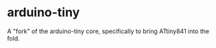 arduino-tiny
============

A "fork" of the arduino-tiny core, specifically to bring ATtiny841 into the fold.
